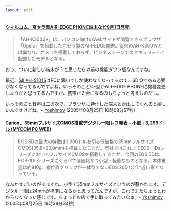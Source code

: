 ```yaml
---
layout: post
---
```

<h4><a href="http://k-tai.impress.co.jp/cda/article/news_toppage/25342.html">ウィルコム、京セラ製AIR-EDGE PHONE端末など9月1日発売</a></h4>
<blockquote><p>「AH-K3002V」は、パソコン向けのWebサイトが閲覧できるブラウザ「Opera」を搭載した京セラ製のAIR-EDGE端末。従来のAH-K3001Vとは異なり、カメラを搭載しておらず、ビジネスシーンでのセキュリティに配慮したモデルとなる。</p>
</blockquote>
<p>おっ、ついに新しい端末が？と思ったら以前の機能ダウン版なんですね。</p>
<p>最近、<a href="/?page=SII+AH%2DS101S" class="wikipage">SII AH-S101S</a>はPCに繋いでしか使わなくなってるので、SDIOである必要がなくなってるんですよね。いっそのことCF型かAIR-EDGE PHONEに機種変更しようかと思ってるんですが、携帯が２台になるのもちょっと考えものだし。</p>
<p>いっそのこと音声は二の次で、ブラウザに特化した端末とか出してくれると嬉しいんですけどね。- <a href="/?page=Yoshimov" class="wikipage">Yoshimov</a> (2005年08月25日 10時08分57秒)</p>
<h4><a href="http://pcweb.mycom.co.jp/news/2005/08/23/001.html">Canon、35mmフルサイズCMOS搭載デジタル一眼レフ発表 - 小型・3,299ドル (MYCOM PC WEB)</a></h4>
<blockquote><p>EOS 5Dの最大の特徴は3,300ドルを切る低価格で35mmフルサイズCMOS(35.8×23.9mm)を搭載したことだ。同社ではこれまでEOS- 1DsシリーズにおいてフルサイズCMOSを搭載してきたが、今回のEOS 5Dは、EOS-1Dsシリーズにくらべて低価格かつ小型・軽量なものとなる。本体重量は約810g、縦位置グリップが一体型でないEOS 20Dなどに近い形となっている。</p>
</blockquote>
<p>なんかすごいのがでますね。小型で35mmフルサイズというのが惹かれます。デジタル一眼は24mmが標準になるかと思ってたんですが、これでまたちょっとわからなくなった感じです。ちょっとお店で手に取ってみたいなぁ。- <a href="/?page=Yoshimov" class="wikipage">Yoshimov</a> (2005年08月25日 19時39分34秒)</p>
